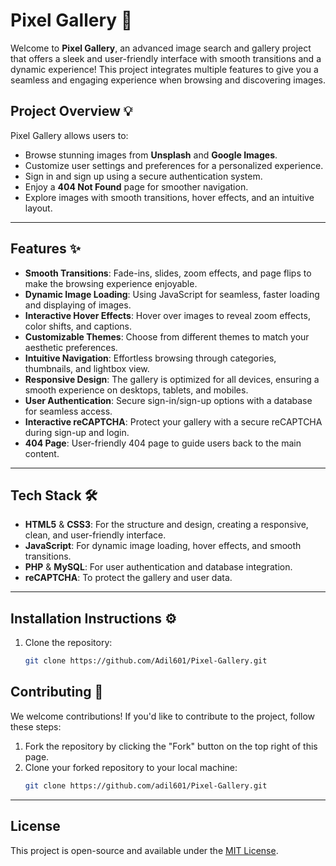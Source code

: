 # Pixel Gallery 🌟

Welcome to **Pixel Gallery**, an advanced image search and gallery project that offers a sleek and user-friendly interface with smooth transitions and a dynamic experience! This project integrates multiple features to give you a seamless and engaging experience when browsing and discovering images.

## Project Overview 💡

Pixel Gallery allows users to:

- Browse stunning images from **Unsplash** and **Google Images**.
- Customize user settings and preferences for a personalized experience.
- Sign in and sign up using a secure authentication system.
- Enjoy a **404 Not Found** page for smoother navigation.
- Explore images with smooth transitions, hover effects, and an intuitive layout.

---

## Features ✨

- **Smooth Transitions**: Fade-ins, slides, zoom effects, and page flips to make the browsing experience enjoyable.
- **Dynamic Image Loading**: Using JavaScript for seamless, faster loading and displaying of images.
- **Interactive Hover Effects**: Hover over images to reveal zoom effects, color shifts, and captions.
- **Customizable Themes**: Choose from different themes to match your aesthetic preferences.
- **Intuitive Navigation**: Effortless browsing through categories, thumbnails, and lightbox view.
- **Responsive Design**: The gallery is optimized for all devices, ensuring a smooth experience on desktops, tablets, and mobiles.
- **User Authentication**: Secure sign-in/sign-up options with a database for seamless access.
- **Interactive reCAPTCHA**: Protect your gallery with a secure reCAPTCHA during sign-up and login.
- **404 Page**: User-friendly 404 page to guide users back to the main content.

---

## Tech Stack 🛠

- **HTML5** & **CSS3**: For the structure and design, creating a responsive, clean, and user-friendly interface.
- **JavaScript**: For dynamic image loading, hover effects, and smooth transitions.
- **PHP** & **MySQL**: For user authentication and database integration.
- **reCAPTCHA**: To protect the gallery and user data.

---

## Installation Instructions ⚙️

1. Clone the repository:
   ```bash
   git clone https://github.com/Adil601/Pixel-Gallery.git
## Contributing 🤝

We welcome contributions! If you'd like to contribute to the project, follow these steps:

1. Fork the repository by clicking the "Fork" button on the top right of this page.
2. Clone your forked repository to your local machine:
   ```bash
   git clone https://github.com/adil601/Pixel-Gallery.git
---
   ## License

This project is open-source and available under the [MIT License](LICENSE).
